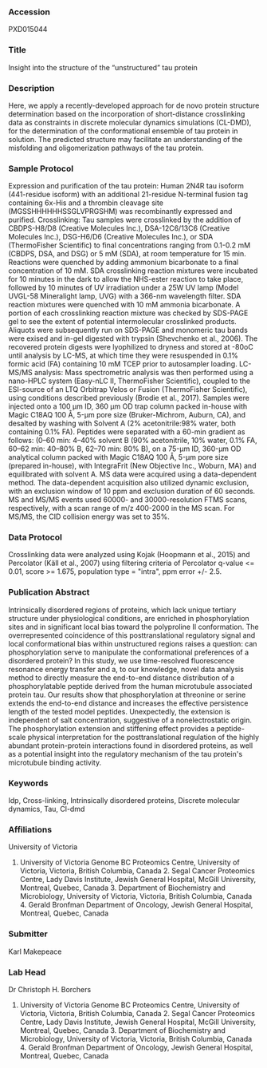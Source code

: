 ### Accession
PXD015044

### Title
Insight into the structure of the “unstructured” tau protein

### Description
Here, we apply a recently-developed approach for de novo protein structure determination based on the incorporation of short-distance crosslinking data as constraints in discrete molecular dynamics simulations (CL-DMD), for the determination of the conformational ensemble of tau protein in solution. The predicted structure may facilitate an understanding of the misfolding and oligomerization pathways of the tau protein.

### Sample Protocol
Expression and purification of the tau protein: Human 2N4R tau isoform (441-residue isoform) with an additional 21-residue N-terminal fusion tag containing 6x-His and a thrombin cleavage site (MGSSHHHHHHSSGLVPRGSHM) was recombinantly expressed and purified.  Crosslinking: Tau samples were crosslinked by the addition of CBDPS-H8/D8 (Creative Molecules Inc.), DSA-12C6/13C6 (Creative Molecules Inc.), DSG-H6/D6 (Creative Molecules Inc.), or SDA (ThermoFisher Scientific) to final concentrations ranging from 0.1-0.2 mM (CBDPS, DSA, and DSG) or 5 mM (SDA), at room temperature for 15 min.  Reactions were quenched by adding ammonium bicarbonate to a final concentration of 10 mM.  SDA crosslinking reaction mixtures were incubated for 10 minutes in the dark to allow the NHS-ester reaction to take place, followed by 10 minutes of UV irradiation under a 25W UV lamp (Model UVGL-58 Mineralight lamp, UVG) with a 366-nm wavelength filter.  SDA reaction mixtures were quenched with 10 mM ammonia bicarbonate.  A portion of each crosslinking reaction mixture was checked by SDS-PAGE gel to see the extent of potential intermolecular crosslinked products.  Aliquots were subsequently run on SDS-PAGE and monomeric tau bands were exised and in-gel digested with trypsin (Shevchenko et al., 2006).  The recovered protein digests were lyophilized to dryness and stored at -80oC until analysis by LC-MS, at which time they were resuspended in 0.1% formic acid (FA) containing 10 mM TCEP prior to autosampler loading.    LC-MS/MS analysis: Mass spectrometric analysis was then performed using a nano-HPLC system (Easy-nLC II, ThermoFisher Scientific), coupled to the ESI-source of an LTQ Orbitrap Velos or Fusion (ThermoFisher Scientific), using conditions described previously (Brodie et al., 2017).  Samples were injected onto a 100 μm ID, 360 μm OD trap column packed in-house with Magic C18AQ 100 Å, 5-μm pore size (Bruker-Michrom, Auburn, CA), and desalted by washing with Solvent A (2% acetonitrile:98% water, both containing 0.1% FA).  Peptides were separated with a 60-min gradient as follows:  (0–60 min: 4–40% solvent B (90% acetonitrile, 10% water, 0.1% FA, 60–62 min: 40–80% B, 62–70 min: 80% B), on a 75-μm ID, 360-μm OD analytical column packed with Magic C18AQ 100 Å, 5-μm pore size (prepared in-house), with IntegraFrit (New Objective Inc., Woburn, MA) and equilibrated with solvent A.  MS data were acquired using a data-dependent method.  The data-dependent acquisition also utilized dynamic exclusion, with an exclusion window of 10 ppm and exclusion duration of 60 seconds.  MS and MS/MS events used 60000- and 30000-resolution FTMS scans, respectively, with a scan range of m/z 400-2000 in the MS scan.  For MS/MS, the CID collision energy was set to 35%.

### Data Protocol
Crosslinking data were analyzed using Kojak (Hoopmann et al., 2015) and Percolator (Käll et al., 2007) using filtering criteria of Percolator q-value <= 0.01, score >= 1.675, population type = "intra", ppm error +/- 2.5.

### Publication Abstract
Intrinsically disordered regions of proteins, which lack unique tertiary structure under physiological conditions, are enriched in phosphorylation sites and in significant local bias toward the polyproline II conformation. The overrepresented coincidence of this posttranslational regulatory signal and local conformational bias within unstructured regions raises a question: can phosphorylation serve to manipulate the conformational preferences of a disordered protein? In this study, we use time-resolved fluorescence resonance energy transfer and a, to our knowledge, novel data analysis method to directly measure the end-to-end distance distribution of a phosphorylatable peptide derived from the human microtubule associated protein tau. Our results show that phosphorylation at threonine or serine extends the end-to-end distance and increases the effective persistence length of the tested model peptides. Unexpectedly, the extension is independent of salt concentration, suggestive of a nonelectrostatic origin. The phosphorylation extension and stiffening effect provides a peptide-scale physical interpretation for the posttranslational regulation of the highly abundant protein-protein interactions found in disordered proteins, as well as a potential insight into the regulatory mechanism of the tau protein's microtubule binding activity.

### Keywords
Idp, Cross-linking, Intrinsically disordered proteins, Discrete molecular dynamics, Tau, Cl-dmd

### Affiliations
University of Victoria
1. University of Victoria Genome BC Proteomics Centre, University of Victoria, Victoria, British Columbia, Canada 2. Segal Cancer Proteomics Centre, Lady Davis Institute, Jewish General Hospital, McGill University, Montreal, Quebec, Canada 3. Department of Biochemistry and Microbiology, University of Victoria, Victoria, British Columbia, Canada 4. Gerald Bronfman Department of Oncology, Jewish General Hospital, Montreal, Quebec, Canada

### Submitter
Karl Makepeace

### Lab Head
Dr Christoph H. Borchers
1. University of Victoria Genome BC Proteomics Centre, University of Victoria, Victoria, British Columbia, Canada 2. Segal Cancer Proteomics Centre, Lady Davis Institute, Jewish General Hospital, McGill University, Montreal, Quebec, Canada 3. Department of Biochemistry and Microbiology, University of Victoria, Victoria, British Columbia, Canada 4. Gerald Bronfman Department of Oncology, Jewish General Hospital, Montreal, Quebec, Canada


